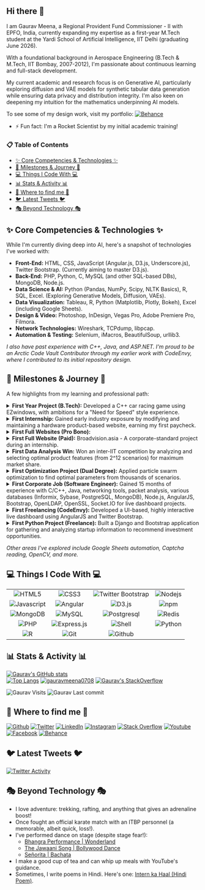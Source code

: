 <h2>Hi there 👋</h2>

<p>I am Gaurav Meena, a Regional Provident Fund Commissioner - II with EPFO, India, currently expanding my expertise as a first-year M.Tech student at the Yardi School of Artificial Intelligence, IIT Delhi (graduating June 2026).</p>
<p>With a foundational background in Aerospace Engineering (B.Tech & M.Tech, IIT Bombay, 2007-2012), I'm passionate about continuous learning and full-stack development.</p>
<p>My current academic and research focus is on Generative AI, particularly exploring diffusion and VAE models for synthetic tabular data generation while ensuring data privacy and distribution integrity. I'm also keen on deepening my intuition for the mathematics underpinning AI models.</p>

<p>To see some of my design work, visit my portfolio: <a href="https://www.behance.net/gauravmeena0708"><img alt="Behance" src="https://img.shields.io/badge/-Behance-blue?style=for-the-badge&logo=behance&logoColor=white" /></a></p>

- ⚡️ Fun fact: I'm a Rocket Scientist by my initial academic training!

### 📋 Table of Contents
* [✨ Core Competencies & Technologies ✨](#core-competencies-technologies)
* [🚀 Milestones & Journey 🚀](#milestones-journey)
* [💻 Things I Code With 💻](#things-i-code-with)
* [📊 Stats & Activity 📊](#stats-activity)
* [🔗 Where to find me 🔗](#where-to-find-me)
* [🐦 Latest Tweets 🐦](#latest-tweets)
* [🎭 Beyond Technology 🎭](#beyond-technology)

<h2>✨ Core Competencies & Technologies ✨</h2>

While I'm currently diving deep into AI, here's a snapshot of technologies I've worked with:

-   **Front-End:** HTML, CSS, JavaScript (Angular.js, D3.js, Underscore.js), Twitter Bootstrap. (Currently aiming to master D3.js).
-   **Back-End:** PHP, Python, C, MySQL (and other SQL-based DBs), MongoDB, Node.js.
-   **Data Science & AI:** Python (Pandas, NumPy, Scipy, NLTK Basics), R, SQL, Excel. (Exploring Generative Models, Diffusion, VAEs).
-   **Data Visualization:** Tableau, R, Python (Matplotlib, Plotly, Bokeh), Excel (including Google Sheets).
-   **Design & Video:** Photoshop, InDesign, Vegas Pro, Adobe Premiere Pro, Filmora.
-   **Network Technologies:** Wireshark, TCPdump, libpcap.
-   **Automation & Testing:** Selenium, iMacros, BeautifulSoup, urllib3.

*I also have past experience with C++, Java, and ASP.NET. I'm proud to be an Arctic Code Vault Contributor through my earlier work with CodeEnvy, where I contributed to its initial repository design.*

<h2>🚀 Milestones & Journey 🚀</h2>

<p>A few highlights from my learning and professional path:</p>

<details>
  <summary><strong>First Year Project (B.Tech):</strong> Developed a C++ car racing game using EZwindows, with ambitions for a "Need for Speed" style experience.</summary>
</details>
<details>
  <summary><strong>First Internship:</strong> Gained early industry exposure by modifying and maintaining a hardware product-based website, earning my first paycheck.</summary>
</details>
<details>
  <summary><strong>First Full Websites (Pro Bono):</strong></summary>
  <ul>
    <li><strong>Zephyr:</strong> The Aerospace Department festival website (IIT Bombay).</li>
    <li><strong>Aawaaz:</strong> The Hindi Newspaper Group's website, supporting Hindi and English.</li>
  </ul>
</details>
<details>
  <summary><strong>First Full Website (Paid):</strong> Broadvision.asia - A corporate-standard project during an internship.</summary>
</details>
<details>
  <summary><strong>First Data Analysis Win:</strong> Won an inter-IIT competition by analyzing and selecting optimal product features (from 2^12 scenarios) for maximum market share.</summary>
</details>
<details>
  <summary><strong>First Optimization Project (Dual Degree):</strong> Applied particle swarm optimization to find optimal parameters from thousands of scenarios.</summary>
</details>
<details>
  <summary><strong>First Corporate Job (Software Engineer):</strong> Gained 15 months of experience with C/C++, Java, networking tools, packet analysis, various databases (Informix, Sybase, PostgreSQL, MongoDB), Node.js, AngularJS, Bootstrap, OpenLDAP, OpenSSL, Socket.IO for live dashboard projects.</summary>
</details>
<details>
  <summary><strong>First Freelancing (CodeEnvy):</strong> Developed a UI-based, highly interactive live dashboard using AngularJS and Twitter Bootstrap.</summary>
</details>
<details>
  <summary><strong>First Python Project (Freelance):</strong> Built a Django and Bootstrap application for gathering and analyzing startup information to recommend investment opportunities.</summary>
</details>

<em>Other areas I've explored include Google Sheets automation, Captcha reading, OpenCV, and more.</em>

<h2>💻 Things I Code With 💻</h2>

|    |    |    |    |
|:--:|:--:|:--:|:--:|
| <img alt="HTML5" src="https://img.shields.io/badge/-HTML5-E34F26?style=for-the-badge&logo=html5&logoColor=white" /> | <img alt="CSS3" src="https://img.shields.io/badge/-CSS3-1572B6?style=for-the-badge&logo=css3" /> | <img alt="Twitter Bootstrap" src="https://img.shields.io/badge/-Bootstrap-563D7C?style=for-the-badge&logo=bootstrap" /> | <img alt="Nodejs" src="https://img.shields.io/badge/-Nodejs-43853d?style=for-the-badge&logo=Node.js&logoColor=white" /> |
| <img alt="Javascript" src="https://img.shields.io/badge/-JavaScript-black?style=for-the-badge&logo=javascript" /> | <img alt="Angular" src="https://img.shields.io/badge/-Angular-DD0031?style=for-the-badge&logo=angular&logoColor=white" /> | <img alt="D3.js" src="https://img.shields.io/badge/-D3.js-F9A03C?style=for-the-badge&logo=d3.js&logoColor=white" /> | <img alt="npm" src="https://img.shields.io/badge/-NPM-CB3837?style=for-the-badge&logo=npm&logoColor=white" /> |
| <img alt="MongoDB" src="https://img.shields.io/badge/-MongoDB-13aa52?style=for-the-badge&logo=mongodb&logoColor=white" /> | <img alt="MySQL" src="https://img.shields.io/badge/-MySQL-black?style=for-the-badge&logo=mysql" /> | <img alt="Postgresql" src="https://img.shields.io/badge/-PostgreSQL-336791?style=for-the-badge&logo=postgresql" /> | <img alt="Redis" src="https://img.shields.io/badge/-Redis-black?style=for-the-badge&logo=Redis" /> |
| <img alt="PHP" src="https://img.shields.io/badge/-php-394989?style=for-the-badge&logo=php" /> | <img alt="Express.js" src="https://img.shields.io/badge/-Express.JS-c7b198?style=for-the-badge&logo=Express.JS" /> | <img alt="Shell" src="https://img.shields.io/badge/-Shell-black?style=for-the-badge&logo=Shell" /> | <img alt="Python" src="https://img.shields.io/badge/-Python-black?style=for-the-badge&logo=Python" /> |
| <img alt="R" src="https://img.shields.io/badge/-R-276DC3?style=for-the-badge&logo=R&logoColor=white" /> | <img alt="Git" src="https://img.shields.io/badge/-Git-black?style=for-the-badge&logo=git" /> | <img alt="Github" src="https://img.shields.io/badge/-GitHub-181717?style=for-the-badge&logo=github" /> | |

<h2>📊 Stats & Activity 📊</h2>
<div class="row">
  <a href="https://github.com/gauravmeena0708"><img alt="Gaurav's GitHub stats" src="https://github-readme-stats.vercel.app/api?username=gauravmeena0708&show_icons=true&theme=tokyonight" /></a>
</div>
<div class="row">
  <a href="https://github.com/gauravmeena0708"><img alt="Top Langs" src="https://github-readme-stats.vercel.app/api/top-langs/?username=gauravmeena0708&layout=compact&theme=tokyonight" /></a>
  <a href="https://github.com/gauravmeena0708"><img src="https://github-readme-streak-stats.herokuapp.com/?user=gauravmeena0708&theme=tokyonight" alt="gauravmeena0708" /></a>
  <a href="https://stackoverflow.com/users/1070548/gaurav"><img alt="Gaurav's StackOverflow" src="https://stackoverflow-card.vercel.app/?userID=1070548&theme=tokyonight" /></a>
</div>

<p>
  <img alt="Gaurav Visits" src="https://badges.pufler.dev/visits/gauravmeena0708/gauravmeena0708?logo=GitHub&label=profile%20visits&color=success&logoColor=white&style=for-the-badge"/>
  <img alt="Gaurav Last commit" src="https://img.shields.io/github/last-commit/gauravmeena0708/gauravmeena0708?label=profile%20updated&style=for-the-badge"/>
</p>

<h2>🔗 Where to find me 🔗</h2>
<p>
  <a href="https://github.com/gauravmeena0708" target="_blank"><img alt="Github" src="https://img.shields.io/badge/GitHub-%2312100E.svg?&style=for-the-badge&logo=Github&logoColor=white" /></a> 
  <a href="https://twitter.com/gauravmeena0708" target="_blank"><img alt="Twitter" src="https://img.shields.io/badge/twitter-%231DA1F2.svg?&style=for-the-badge&logo=twitter&logoColor=white" /></a> 
  <a href="https://www.linkedin.com/in/gauravmeena0708" target="_blank"><img alt="LinkedIn" src="https://img.shields.io/badge/linkedin-%230077B5.svg?&style=for-the-badge&logo=linkedin&logoColor=white" /></a>
  <a href="https://www.instagram.com/gauravmeena0708/"><img alt="Instagram" src="https://img.shields.io/badge/instagram-%23E4405F.svg?&style=for-the-badge&logo=instagram&logoColor=white" /></a> <a href="https://stackoverflow.com/users/1070548/gaurav"><img alt="Stack Overflow" src="https://img.shields.io/badge/-Stack%20Overflow-FE7A16?style=for-the-badge&logo=Stack-Overflow&logoColor=white" /></a>
  <a href="https://www.youtube.com/playlist?list=PLYc0L7KnQ0W2iRLYBktNK_94BBRZcTaDF"><img alt="Youtube" src="https://img.shields.io/badge/YouTube-FF0000?style=for-the-badge&logo=youtube&logoColor=white" /></a>
  <a href="https://www.facebook.com/gauravmeena0708"><img alt="Facebook" src="https://img.shields.io/badge/Facebook-1877F2?style=for-the-badge&logo=facebook&logoColor=white" /></a>
  <a href="https://www.behance.net/gauravmeena0708"><img alt="Behance" src="https://img.shields.io/badge/-Behance-blue?style=for-the-badge&logo=behance&logoColor=white" /></a>
</p>

<h2>🐦 Latest Tweets 🐦</h2>
<a href="https://twitter.com/0708gaurav">
  <img alt="Twitter Activity" src="https://github-readme-twitter.gazf.vercel.app/api?id=0708gaurav&layout=wide" />
</a>

<h2>🎭 Beyond Technology 🎭</h2>
<ul>
  <li>I love adventure: trekking, rafting, and anything that gives an adrenaline boost!</li>
  <li>Once fought an official karate match with an ITBP personnel (a memorable, albeit quick, loss!).</li>
  <li>I've performed dance on stage (despite stage fear!):
    <ul>
      <li><a href="http://www.youtube.com/watch?v=qq4k3hYvKvU">Bhangra Performance | Wonderland</a></li>
      <li><a href="http://www.youtube.com/watch?v=zugxDWaehPo">The Jawaani Song | Bollywood Dance</a></li>
      <li><a href="http://www.youtube.com/watch?v=VqPTiistucI">Señorita | Bachata</a></li>
    </ul>
  </li>
  <li>I make a good cup of tea and can whip up meals with YouTube's guidance.</li>
  <li>Sometimes, I write poems in Hindi. Here's one: <a href="http://www.youtube.com/watch?v=WKoFZsBc3sw">Intern ka Haal (Hindi Poem)</a>.</li>
</ul>
